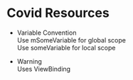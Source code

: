 Covid Resources 
===
* Variable Convention\
Use mSomeVariable for global scope\
Use someVariable for local scope

* Warning\
Uses ViewBinding 